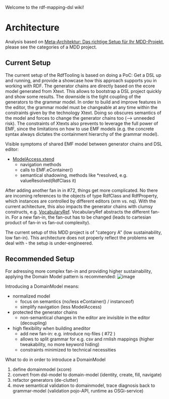 Welcome to the rdf-mapping-dsl wiki!

# Architecture
Analysis based on [Meta-Architektur: Das richtige Setup für Ihr MDD-Projekt](https://drive.google.com/open?id=0BzHub7nw28dAZDRKVHpjQUJDLU0), please see the categories of a MDD project.

## Current Setup
The current setup of the RdfTooling is based on doing a PoC: Get a DSL up and running, and provide a showcase how this approach supports you in working with RDF. The generator chains are directly based on the ecore model generated from Xtext. This allows to bootstrap a DSL project quickly and show some results. The downside is the tight coupling of the generators to the grammar model. In order to build and improve features in the editor, the grammar model must be changeable at any time within the constraints given by the technology Xtext. Doing so obscures semantics of the model and forces to change the generator chains too (--> unneeded risk). The constraints of Xtexts also prevents to leverage the full power of EMF, since the limitations on how to use EMF models (e.g. the concrete syntax always dictates the containment hierarchy of the grammar model).

Visible symptoms of shared EMF model between generator chains and DSL editor:
* [ModelAccess.xtend](https://github.com/zazuko/rdf-mapping-dsl/blob/38eeb352bec435b789448d8a185c2b297b0036d5/com.zazuko.rdfmapping.dsl.parent/com.zazuko.rdfmapping.dsl/src/com/zazuko/rdfmapping/dsl/generator/common/ModelAccess.xtend)
  * navigation methods
  * calls to EMF.eContainer()
  * semantical shadowing, methods like *resolved,  e.g. valueResolved(RdfClass it)

After adding another fan in in #72, things get more complicated. No there are incoming references to the objects of type RdfClass and RdfProperty, which instances are controlled by different editors (xrm vs. nq). With the current achitecture, this also impacts the generator chains with clumsy constructs, e.g. [VocabularyRef](https://github.com/zazuko/rdf-mapping-dsl/blob/f2ebb56d4c633797383d3d5760012cba24584246/com.zazuko.rdfmapping.dsl.parent/com.zazuko.rdfmapping.dsl/src/com/zazuko/rdfmapping/dsl/generator/common/VocabularyRef.java). VocabularyRef abstracts the different fan-in. For a new fan-in, the fan-out has to be changed (leads to cartesian product of fan-in vs fan-out complexity).

The current setup of this MDD project is of "category A" (low sustainability, low fan-in). This architecture does not properly reflect the problems we deal with - the setup is under-engineered.

## Recommended Setup
For adressing more complex fan-in and providing higher sustainability, applying the Domain Model pattern is recommended:
![image](https://user-images.githubusercontent.com/2227963/74527113-33d1e780-4f25-11ea-852a-63b5f6b6e3dc.png)

Introducing a DomainModel means:
* normalized model
  * focus on semantics (no/less eContainer() / instanceof)
  * simplify navigation (less ModelAccess)
* protected the generator chains
  * non-semantical changes in the editor are invisible in the editor (decoupling)
* high flexibility when building aneditor
  * add new fan-in: e.g. introduce nq-files ( #72 )
  * allows to split grammar for e.g. csv and rmlish mappings (higher tweakability, no more keyword hiding)
  * constraints minimized to technical necessities


What to do in order to introduce a DomainModel
1. define domainmodel (xcore)
2. convert from dsl-model to domain-model (identity, create, fill, navigate)
3. refactor generators (de-clutter)
4. move semantical validation to domainmodel, trace diagnosis back to grammar-model (validation pojo-API, runtime as OSGi-service)


